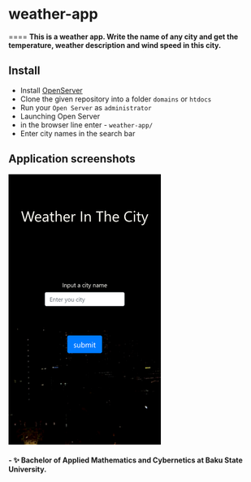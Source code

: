# weather-app
====
**This is a weather app. Write the name of any city and get the temperature, weather description and wind speed in this city.**

## Install

* Install [OpenServer](https://ospanel.io/)
* Clone the given repository into a folder `domains` or `htdocs`
* Run your `Open Server` as `administrator`
* Launching Open Server
* in the browser line enter - `weather-app/`
* Enter city names in the search bar

## Application screenshots
<p align='center' style="max-width: 300px; width: 100%">
  <img  src="/img/rdm/img1.png" alt="логотип GitHub">
</p>
<h4>
- ✨ Bachelor of Applied Mathematics and Cybernetics at Baku State University.
</h4>

